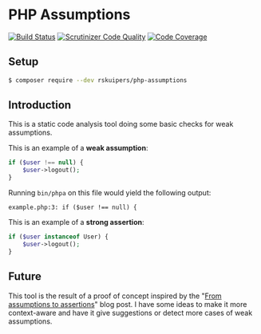 # PHP Assumptions
[![Build Status](https://scrutinizer-ci.com/g/rskuipers/php-assumptions/badges/build.png?b=master)](https://scrutinizer-ci.com/g/rskuipers/php-assumptions/build-status/master)
[![Scrutinizer Code Quality](https://scrutinizer-ci.com/g/rskuipers/php-assumptions/badges/quality-score.png?b=master)](https://scrutinizer-ci.com/g/rskuipers/php-assumptions/?branch=master)
[![Code Coverage](https://scrutinizer-ci.com/g/rskuipers/php-assumptions/badges/coverage.png?b=master)](https://scrutinizer-ci.com/g/rskuipers/php-assumptions/?branch=master)

## Setup
```sh
$ composer require --dev rskuipers/php-assumptions
```

## Introduction
This is a static code analysis tool doing some basic checks for weak assumptions.

This is an example of a **weak assumption**:

```php
if ($user !== null) {
    $user->logout();
}
```

Running `bin/phpa` on this file would yield the following output:

```
example.php:3: if ($user !== null) {
```

This is an example of a **strong assertion**:

```php
if ($user instanceof User) {
    $user->logout();
}
```

## Future
This tool is the result of a proof of concept inspired by the "[From assumptions to assertions](http://rskuipers.com/entry/from-assumptions-to-assertions)" blog post.
I have some ideas to make it more context-aware and have it give suggestions or detect more cases of weak assumptions.